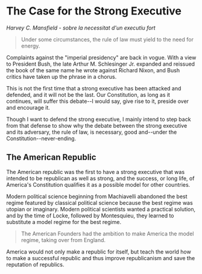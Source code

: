 # The Case for the Strong Executive

*Harvey C. Mansfield - sobre la necessitat d'un executiu fort*

> Under some circumstances, the rule of law must yield to the need for energy.

Complaints against the "imperial presidency" are back in vogue. With a view to President Bush, the late Arthur M. Schlesinger Jr. expanded and reissued the book of the same name he wrote against Richard Nixon, and Bush critics have taken up the phrase in a chorus.

This is not the first time that a strong executive has been attacked and defended, and it will not be the last. Our Constitution, as long as it continues, will suffer this debate--I would say, give rise to it, preside over and encourage it.

Though I want to defend the strong executive, I mainly intend to step back from that defense to show why the debate between the strong executive and its adversary, the rule of law, is necessary, good and--under the Constitution--never-ending.

## The American Republic

The American republic was the first to have a strong executive that was intended to be republican as well as strong, and the success, or long life, of America's Constitution qualifies it as a possible model for other countries.

Modern political science beginning from Machiavelli abandoned the best regime featured by classical political science because the best regime was utopian or imaginary. Modern political scientists wanted a practical solution, and by the time of Locke, followed by Montesquieu, they learned to substitute a model regime for the best regime.

> The American Founders had the ambition to make America the model regime, taking over from England.

America would not only make a republic for itself, but teach the world how to make a successful republic and thus improve republicanism and save the reputation of republics.
